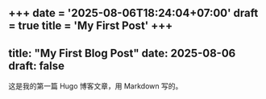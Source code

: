 +++
date = '2025-08-06T18:24:04+07:00'
draft = true
title = 'My First Post'
+++
---
title: "My First Blog Post"
date: 2025-08-06
draft: false
---

这是我的第一篇 Hugo 博客文章，用 Markdown 写的。
